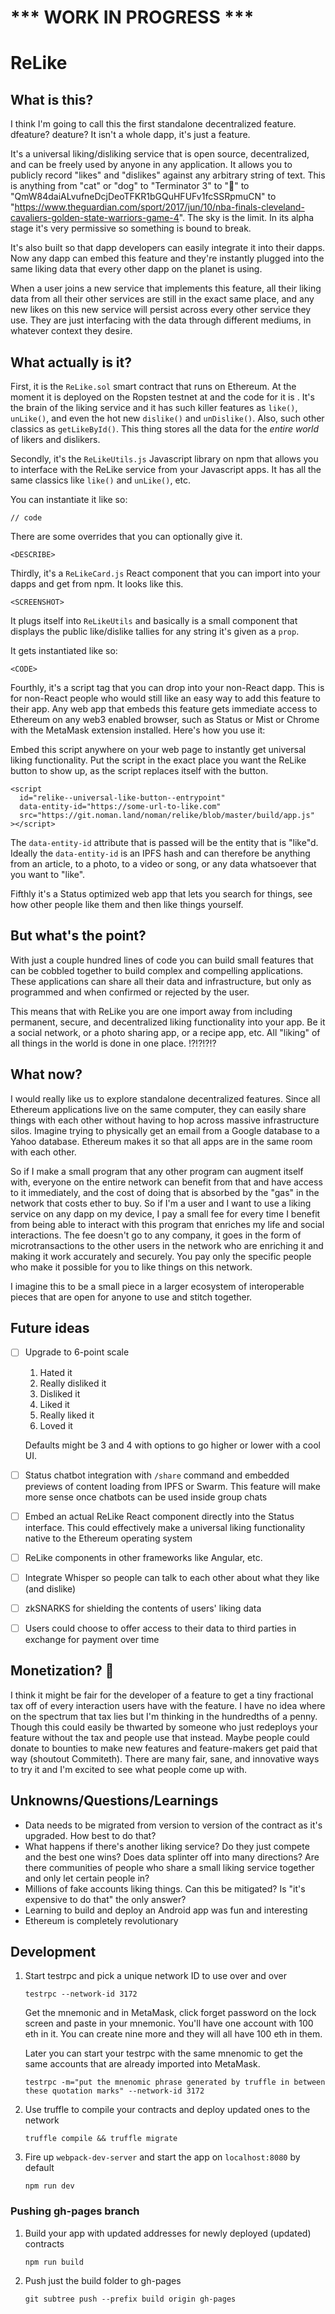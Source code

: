 # *** WORK IN PROGRESS ***

# ReLike

## What is this?

I think I'm going to call this the first standalone decentralized feature. dfeature? deature? It isn't a whole dapp, it's just a feature. 

It's a universal liking/disliking service that is open source, decentralized, and can be freely used by anyone in any application. It allows you to publicly record "likes" and "dislikes" against any arbitrary string of text. This is anything from "cat" or "dog" to "Terminator 3" to "🍕" to "QmW84daiALvufneDcjDeoTFKR1bGQuHFUFv1fcSSRpmuCN" to "https://www.theguardian.com/sport/2017/jun/10/nba-finals-cleveland-cavaliers-golden-state-warriors-game-4". The sky is the limit. In its alpha stage it's very permissive so something is bound to break. 

It's also built so that dapp developers can easily integrate it into their dapps. Now any dapp can embed this feature and they're instantly plugged into the same liking data that every other dapp on the planet is using. 

When a user joins a new service that implements this feature, all their liking data from all their other services are still in the exact same place, and any new likes on this new service will persist across every other service they use. They are just interfacing with the data through different mediums, in whatever context they desire.

## What actually is it?

First, it is the `ReLike.sol` smart contract that runs on Ethereum. At the moment it is deployed on the Ropsten testnet at <THIS ADDRESS> and the code for it is <HERE>. It's the brain of the liking service and it has such killer features as `like()`, `unLike()`, and even the hot new `dislike()` and `unDislike()`. Also, such other classics as `getLikeById()`. This thing stores all the data for the _entire world_ of likers and dislikers.

Secondly, it's the `ReLikeUtils.js` Javascript library on npm that allows you to interface with the ReLike service from your Javascript apps. It has all the same classics like `like()` and `unLike()`, etc.

You can instantiate it like so:


    // code


There are some overrides that you can optionally give it.

    <DESCRIBE>

Thirdly, it's a `ReLikeCard.js` React component that you can import into your dapps and get from npm. It looks like this.

    <SCREENSHOT>

It plugs itself into `ReLikeUtils` and basically is a small component that displays the public like/dislike tallies for any string it's given as a `prop`.

It gets instantiated like so:

    <CODE>

Fourthly, it's a script tag that you can drop into your non-React dapp. This is for non-React people who would still like an easy way to add this feature to their app. Any web app that embeds this feature gets immediate access to Ethereum on any web3 enabled browser, such as Status or Mist or Chrome with the MetaMask extension installed. Here's how you use it:

Embed this script anywhere on your web page to instantly get universal liking functionality. Put the script in the exact place you want the ReLike button to show up, as the script replaces itself with the button.

    <script
      id="relike--universal-like-button--entrypoint" 
      data-entity-id="https://some-url-to-like.com"
      src="https://git.noman.land/noman/relike/blob/master/build/app.js"
    ></script>

The `data-entity-id` attribute that is passed will be the entity that is "like"d. Ideally the `data-entity-id` is an IPFS hash and can therefore be anything from an article, to a photo, to a video or song, or any data whatsoever that you want to "like".

Fifthly it's a Status optimized web app that lets you search for things, see how other people like them and then like things yourself.

<SCREENSHOT>

## But what's the point?

With just a couple hundred lines of code you can build small features that can be cobbled together to build complex and compelling applications. These applications can share all their data and infrastructure, but only as programmed and when confirmed or rejected by the user. 

This means that with ReLike you are one import away from including permanent, secure, and decentralized liking functionality into your app. Be it a social network, or a photo sharing app, or a recipe app, etc. All "liking" of all things in the world is done in one place. !?!?!?!?

## What now?

I would really like us to explore standalone decentralized features. Since all Ethereum applications live on the same computer, they can easily share things with each other without having to hop across massive infrastructure silos. Imagine trying to physically get an email from a Google database to a Yahoo database. Ethereum makes it so that all apps are in the same room with each other.

So if I make a small program that any other program can augment itself with, everyone on the entire network can benefit from that and have access to it immediately, and the cost of doing that is absorbed by the "gas" in the network that costs ether to buy. So if I'm a user and I want to use a liking service on any dapp on my device, I pay a small fee for every time I benefit from being able to interact with this program that enriches my life and social interactions. The fee doesn't go to any company, it goes in the form of microtransactions to the other users in the network who are enriching it and making it work accurately and securely. You pay only the specific people who make it possible for you to like things on this network. 

I imagine this to be a small piece in a larger ecosystem of interoperable pieces that are open for anyone to use and stitch together.

## Future ideas

 - [ ] Upgrade to 6-point scale
      1. Hated it
      2. Really disliked it
      3. Disliked it
      4. Liked it
      5. Really liked it
      6. Loved it

      Defaults might be 3 and 4 with options to go higher or lower with a cool UI. 

 - [ ] Status chatbot integration with `/share` command and embedded previews of content loading from IPFS or Swarm. This feature will make more sense once chatbots can be used inside group chats

 - [ ] Embed an actual ReLike React component directly into the Status interface. This could effectively make a universal liking functionality native to the Ethereum operating system

 - [ ] ReLike components in other frameworks like Angular, etc.

 - [ ] Integrate Whisper so people can talk to each other about what they like (and dislike)

 - [ ] zkSNARKS for shielding the contents of users' liking data

 - [ ] Users could choose to offer access to their data to third parties in exchange for payment over time

## Monetization? 😬

I think it might be fair for the developer of a feature to get a tiny fractional tax off of every interaction users have with the feature. I have no idea where on the spectrum that tax lies but I'm thinking in the hundredths of a penny. Though this could easily be thwarted by someone who just redeploys your feature without the tax and people use that instead. Maybe people could donate to bounties to make new features and feature-makers get paid that way (shoutout Commiteth). There are many fair, sane, and innovative ways to try it and I'm excited to see what people come up with.

## Unknowns/Questions/Learnings

 - Data needs to be migrated from version to version of the contract as it's upgraded. How best to do that?
 - What happens if there's another liking service? Do they just compete and the best one wins? Does data splinter off into many directions? Are there communities of people who share a small liking service together and only let certain people in?
 - Millions of fake accounts liking things. Can this be mitigated? Is "it's expensive to do that" the only answer?
 - Learning to build and deploy an Android app was fun and interesting
 - Ethereum is completely revolutionary

## Development

1. Start testrpc and pick a unique network ID to use over and over
 
    `testrpc --network-id 3172`
 
    Get the mnemonic and in MetaMask, click forget password on the lock screen and paste in your mnemonic. You'll have one account with 100 eth in it. You can create nine more and they will all have 100 eth in them.
 
    Later you can start your testrpc with the same mnenomic to get the same accounts that are already imported into MetaMask.
  
    `testrpc -m="put the mnenomic phrase generated by truffle in between these quotation marks" --network-id 3172`
   
2. Use truffle to compile your contracts and deploy updated ones to the network

    `truffle compile && truffle migrate`

3. Fire up `webpack-dev-server` and start the app on `localhost:8080` by default

    `npm run dev`

### Pushing gh-pages branch

1. Build your app with updated addresses for newly deployed (updated) contracts

    `npm run build`

2. Push just the build folder to gh-pages

    `git subtree push --prefix build origin gh-pages`
